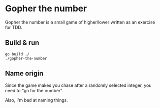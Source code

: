 # Gopher the number
Gopher the number is a small game of higher/lower written
as an exercise for TDD.

## Build & run
```shell
go build ./
./gopher-the-number
```

## Name origin
Since the game makes you chase after a randomly selected integer,
you need to "go for the number".

Also, I'm bad at naming things.
